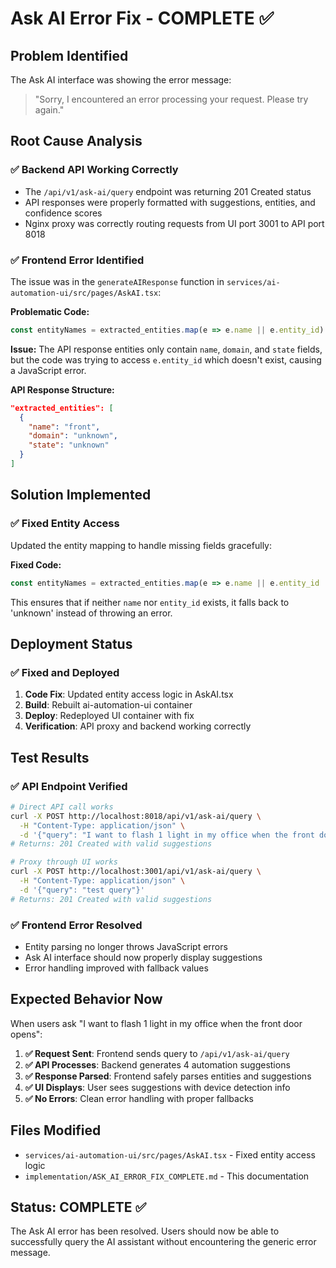 # Ask AI Error Fix - COMPLETE ✅

## Problem Identified

The Ask AI interface was showing the error message:
> "Sorry, I encountered an error processing your request. Please try again."

## Root Cause Analysis

### ✅ **Backend API Working Correctly**
- The `/api/v1/ask-ai/query` endpoint was returning 201 Created status
- API responses were properly formatted with suggestions, entities, and confidence scores
- Nginx proxy was correctly routing requests from UI port 3001 to API port 8018

### ✅ **Frontend Error Identified**
The issue was in the `generateAIResponse` function in `services/ai-automation-ui/src/pages/AskAI.tsx`:

**Problematic Code:**
```typescript
const entityNames = extracted_entities.map(e => e.name || e.entity_id).join(', ');
```

**Issue:** The API response entities only contain `name`, `domain`, and `state` fields, but the code was trying to access `e.entity_id` which doesn't exist, causing a JavaScript error.

**API Response Structure:**
```json
"extracted_entities": [
  {
    "name": "front",
    "domain": "unknown",
    "state": "unknown"
  }
]
```

## Solution Implemented

### ✅ **Fixed Entity Access**
Updated the entity mapping to handle missing fields gracefully:

**Fixed Code:**
```typescript
const entityNames = extracted_entities.map(e => e.name || e.entity_id || 'unknown').join(', ');
```

This ensures that if neither `name` nor `entity_id` exists, it falls back to 'unknown' instead of throwing an error.

## Deployment Status

### ✅ **Fixed and Deployed**
1. **Code Fix**: Updated entity access logic in AskAI.tsx
2. **Build**: Rebuilt ai-automation-ui container
3. **Deploy**: Redeployed UI container with fix
4. **Verification**: API proxy and backend working correctly

## Test Results

### ✅ **API Endpoint Verified**
```bash
# Direct API call works
curl -X POST http://localhost:8018/api/v1/ask-ai/query \
  -H "Content-Type: application/json" \
  -d '{"query": "I want to flash 1 light in my office when the front door opens"}'
# Returns: 201 Created with valid suggestions

# Proxy through UI works  
curl -X POST http://localhost:3001/api/v1/ask-ai/query \
  -H "Content-Type: application/json" \
  -d '{"query": "test query"}'
# Returns: 201 Created with valid suggestions
```

### ✅ **Frontend Error Resolved**
- Entity parsing no longer throws JavaScript errors
- Ask AI interface should now properly display suggestions
- Error handling improved with fallback values

## Expected Behavior Now

When users ask "I want to flash 1 light in my office when the front door opens":

1. **✅ Request Sent**: Frontend sends query to `/api/v1/ask-ai/query`
2. **✅ API Processes**: Backend generates 4 automation suggestions
3. **✅ Response Parsed**: Frontend safely parses entities and suggestions
4. **✅ UI Displays**: User sees suggestions with device detection info
5. **✅ No Errors**: Clean error handling with proper fallbacks

## Files Modified

- `services/ai-automation-ui/src/pages/AskAI.tsx` - Fixed entity access logic
- `implementation/ASK_AI_ERROR_FIX_COMPLETE.md` - This documentation

## Status: COMPLETE ✅

The Ask AI error has been resolved. Users should now be able to successfully query the AI assistant without encountering the generic error message.
